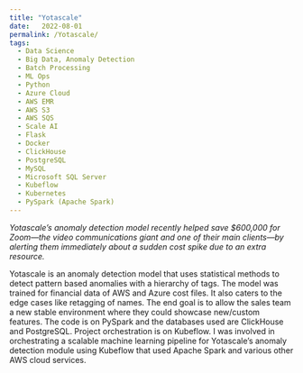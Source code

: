 ```yaml
---
title: "Yotascale"
date:   2022-08-01
permalink: /Yotascale/
tags:
  - Data Science
  - Big Data, Anomaly Detection
  - Batch Processing
  - ML Ops
  - Python
  - Azure Cloud
  - AWS EMR
  - AWS S3
  - AWS SQS
  - Scale AI
  - Flask
  - Docker
  - ClickHouse
  - PostgreSQL
  - MySQL
  - Microsoft SQL Server
  - Kubeflow
  - Kubernetes
  - PySpark (Apache Spark)
---
```


*Yotascale’s anomaly detection model recently helped save $600,000 for Zoom—the video communications giant and one of their main clients—by alerting them immediately about a sudden cost spike due to an extra resource.*

Yotascale is an anomaly detection model that uses statistical methods to detect pattern based anomalies with a hierarchy of tags. The model was trained for financial data of AWS and Azure cost files. It also caters to the edge cases like retagging of names. The end goal is to allow the sales team a new stable environment where they could showcase new/custom features. The code is on PySpark and the databases used are ClickHouse and PostgreSQL. Project orchestration is on Kubeflow. I was involved in orchestrating a scalable machine learning pipeline for Yotascale’s anomaly detection module using Kubeflow that used Apache Spark and various other AWS cloud services.


